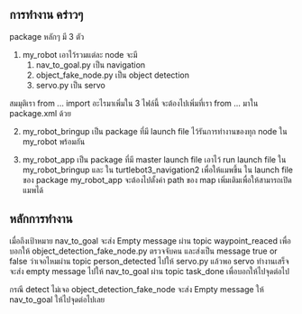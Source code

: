 ## การทำงาน คร่าวๆ
package หลักๆ มี 3 ตัว
1. my_robot
   เอาไว้รวมแต่ละ node
   จะมี
   1. nav_to_goal.py เป็น navigation
   2. object_fake_node.py เป็น object detection
   3. servo.py เป็น servo
      
  สมมุติเรา from ... import อะไรมาเพิ่มใน 3 ไฟล์นี้
จะต้องไปเพิ่มที่เรา from ... มาใน package.xml ด้วย 
      
2. my_robot_bringup
    เป็น package ที่มี launch file ไว้รันการทำงานของทุก node ใน my_robot พร้อมกัน

3. my_robot_app
    เป็น package ที่มี master launch file
เอาไว้ run launch file ใน my_robot_bringup และ ใน turtlebot3_navigation2 เพื่อให้แมพขึ้น
ใน launch file ของ package my_robot_app
จะต้องไปตั้งค่า path ของ map เพิ่มเติมเพื่อให้สามารถเปิดแมพได้


## หลักการทำงาน

เมื่อถึงเป้าหมาย nav_to_goal จะส่ง Empty message ผ่าน topic waypoint_reaced
เพื่อบอกให้ object_detection_fake_node.py
ตรวจจับคน และส่งเป็น message true or false
ว่าเจอไหมผ่าน topic person_detected ไปให้ servo.py แล้วพอ servo ทำงานเสร็จจะส่ง empty message ไปให้ nav_to_goal ผ่าน topic task_done เพื่อบอกให้ไปจุดต่อไป

กรณี detect ไม่เจอ object_detection_fake_node จะส่ง Empty message ให้ nav_to_goal ให้ไปจุดต่อไปเลย
